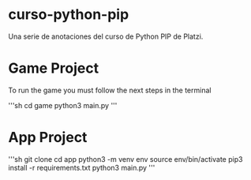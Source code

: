 # curso-python-pip
Una serie de anotaciones del curso de Python PIP de Platzi.

# Game Project 

To run the game you must follow the next steps in the terminal


'''sh
cd game 
python3 main.py
'''

# App Project

'''sh
git clone
cd app
python3 -m venv env
source env/bin/activate
pip3 install -r requirements.txt
python3 main.py
'''